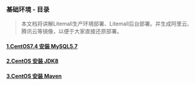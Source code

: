 ### 基础环境 - 目录
> 本文档将讲解Litemall生产环境部署、Litemall后台部署。并生成阿里云、腾讯云等镜像，以便于大家直接还原部署。

#### [1.CentOS7.4 安装 MySQL5.7](https://github.com/iotechn/document-basic/blob/master/CentOS7.4_Install_MySQL5.7.md)
#### [2.CentOS 安装 JDK8](https://github.com/iotechn/document-basic/blob/master/CentOS_Install_JDK8.md)
#### [3.CentOS 安装 Maven](https://github.com/iotechn/document-basic/blob/master/CentOS_Install_Maven.md)
